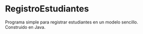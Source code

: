 # RegistroEstudiantes
Programa simple para registrar estudiantes en un modelo sencillo. Construido en Java.
